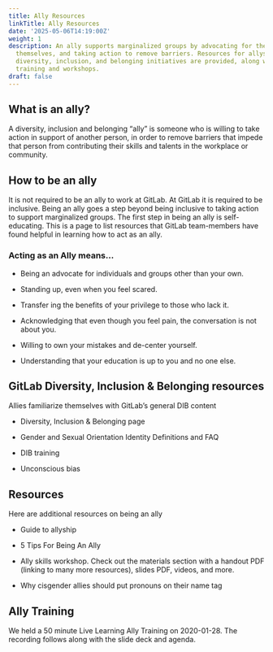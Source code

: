 ```yaml
---
title: Ally Resources
linkTitle: Ally Resources
date: '2025-05-06T14:19:00Z'
weight: 1
description: An ally supports marginalized groups by advocating for them, educating
  themselves, and taking action to remove barriers. Resources for allyship and GitLab's
  diversity, inclusion, and belonging initiatives are provided, along with links to
  training and workshops.
draft: false
---
```



## What is an ally?

A diversity, inclusion and belonging “ally” is someone who is willing to take action in support of another person, in order to remove barriers that impede that person from contributing their skills and talents in the workplace or community.

## How to be an ally

It is not required to be an ally to work at GitLab. At GitLab it is required to be inclusive. Being an ally goes a step beyond being inclusive to taking action to support marginalized groups. The first step in being an ally is self-educating. This is a page to list resources that GitLab team-members have found helpful in learning how to act as an ally.

### Acting as an Ally means…

- Being an advocate for individuals and groups other than your own.

- Standing up, even when you feel scared.

- Transfer ing the benefits of your privilege to those who lack it.

- Acknowledging that even though you feel pain, the conversation is not about you.

- Willing to own your mistakes and de-center yourself.

- Understanding that your education is up to you and no one else.

## GitLab Diversity, Inclusion & Belonging resources

Allies familiarize themselves with GitLab’s general DIB content

- Diversity, Inclusion & Belonging page

- Gender and Sexual Orientation Identity Definitions and FAQ

- DIB training

- Unconscious bias

## Resources

Here are additional resources on being an ally

- Guide to allyship

- 5 Tips For Being An Ally

- Ally skills workshop. Check out the materials section with a handout PDF (linking to many more resources), slides PDF, videos, and more.

- Why cisgender allies should put pronouns on their name tag

## Ally Training

We held a 50 minute Live Learning Ally Training on 2020-01-28. The recording follows along with the slide deck and agenda.

<!-- Unsupported block type: video -->